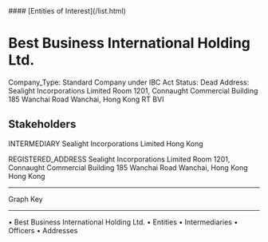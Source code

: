 <link rel="stylesheet" type="text/css" href="../../assets/style.css">
#### [Entities of Interest](/list.html)

# Best Business International Holding Ltd.
Company_Type: Standard Company under IBC Act
Status: Dead
Address: Sealight Incorporations Limited Room 1201, Connaught Commercial Building 185 Wanchai Road Wanchai, Hong Kong RT BVI

## Stakeholders
INTERMEDIARY
Sealight Incorporations Limited
Hong Kong


REGISTERED_ADDRESS
Sealight Incorporations Limited Room 1201, Connaught Commercial Building 185 Wanchai Road Wanchai, Hong Kong
Hong Kong



---



<div class="legend">
Graph Key
<hr>
<span class="focus">• Best Business International Holding Ltd.</span>
<span class="entity">• Entities</span>
<span class="intermediary">• Intermediaries</span>
<span class="officer">• Officers</span>
<span class="address">• Addresses</span>
</div>


<img src="http://eoi-graphs.s3-website-eu-west-1.amazonaws.com/Best_Business_International_Holding_Ltd..png" alt="">

